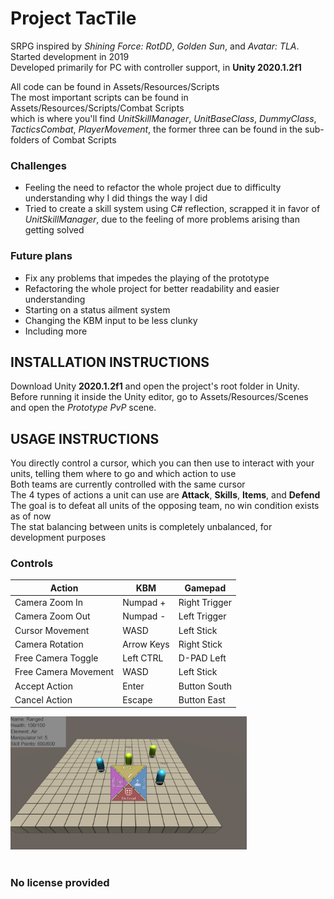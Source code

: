# Project TacTile
SRPG inspired by *Shining Force: RotDD*, *Golden Sun*, and *Avatar: TLA*. Started development in 2019
</br>
Developed primarily for PC with controller support, in **Unity 2020.1.2f1**

All code can be found in Assets/Resources/Scripts
</br>
The most important scripts can be found in Assets/Resources/Scripts/Combat Scripts
</br>
which is where you'll find *UnitSkillManager*, *UnitBaseClass*, *DummyClass*, *TacticsCombat*, *PlayerMovement*, the former three can be found in the sub-folders of Combat Scripts

### Challenges
* Feeling the need to refactor the whole project due to difficulty understanding why I did things the way I did
* Tried to create a skill system using C# reflection, scrapped it in favor of *UnitSkillManager*, due to the feeling of more problems arising than getting solved

### Future plans
* Fix any problems that impedes the playing of the prototype
* Refactoring the whole project for better readability and easier understanding
* Starting on a status ailment system
* Changing the KBM input to be less clunky
* Including more

## INSTALLATION INSTRUCTIONS
Download Unity **2020.1.2f1** and open the project's root folder in Unity.
</br>
Before running it inside the Unity editor, go to Assets/Resources/Scenes and open the *Prototype PvP* scene.

## USAGE INSTRUCTIONS
You directly control a cursor, which you can then use to interact with your units, telling them where to go and which action to use
</br>
Both teams are currently controlled with the same cursor
</br>
The 4 types of actions a unit can use are **Attack**, **Skills**, **Items**, and **Defend**
</br>
The goal is to defeat all units of the opposing team, no win condition exists as of now
</br> 
The stat balancing between units is completely unbalanced, for development purposes

### Controls
| Action | KBM | Gamepad |
| ------ | --- | ------- |
| Camera Zoom In | Numpad + | Right Trigger |
| Camera Zoom Out | Numpad - | Left Trigger |
| Cursor Movement| WASD | Left Stick |
| Camera Rotation | Arrow Keys | Right Stick |
| Free Camera Toggle | Left CTRL | D-PAD Left |
| Free Camera Movement | WASD | Left Stick |
| Accept Action | Enter | Button South |
| Cancel Action | Escape | Button East |

<img src="/Screenshots/Action%20Menu.png" width="75%" height="75%" />
</br>
</br>

### No license provided

